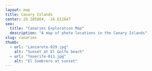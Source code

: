 ```yaml
---
layout: map
title: Canary Islands
center: 28.285864, -16.612847
seo:
  title: "Canaries Exploration Map"
  description: "A map of photo locations in the Canary Islands"
slug: canaries
thumb:
  - url: "Lanzarote-029.jpg"
    alt: "Sunset at El Golfo beach"
  - url: "Tenerife-011.jpg"
    alt: "El Sombrero at sunset"
---
```

